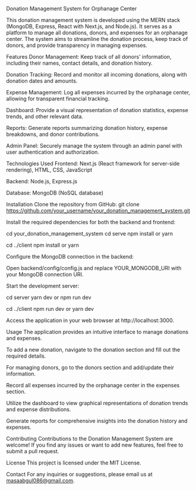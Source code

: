 Donation Management System for Orphanage Center

This donation management system is developed using the MERN stack (MongoDB, Express, React with Next.js, and Node.js). It serves as a platform to manage all donations, donors, and expenses for an orphanage center. The system aims to streamline the donation process, keep track of donors, and provide transparency in managing expenses.

Features
Donor Management: Keep track of all donors' information, including their names, contact details, and donation history.

Donation Tracking: Record and monitor all incoming donations, along with donation dates and amounts.

Expense Management: Log all expenses incurred by the orphanage center, allowing for transparent financial tracking.

Dashboard: Provide a visual representation of donation statistics, expense trends, and other relevant data.

Reports: Generate reports summarizing donation history, expense breakdowns, and donor contributions.

Admin Panel: Securely manage the system through an admin panel with user authentication and authorization.

Technologies Used
Frontend: Next.js (React framework for server-side rendering), HTML, CSS, JavaScript

Backend: Node.js, Express.js

Database: MongoDB (NoSQL database)


Installation
Clone the repository from GitHub:
git clone https://github.com/your_username/your_donation_management_system.git


Install the required dependencies for both the backend and frontend:

cd your_donation_management_system
cd serve
npm install or yarn

cd ../client
npm install or yarn

Configure the MongoDB connection in the backend:

Open backend/config/config.js and replace YOUR_MONGODB_URI with your MongoDB connection URI.

Start the development server:

cd server
yarn dev or npm run dev

cd ../client
npm run dev  or yarn dev

Access the application in your web browser at http://localhost:3000.

Usage
The application provides an intuitive interface to manage donations and expenses.

To add a new donation, navigate to the donation section and fill out the required details.

For managing donors, go to the donors section and add/update their information.

Record all expenses incurred by the orphanage center in the expenses section.

Utilize the dashboard to view graphical representations of donation trends and expense distributions.

Generate reports for comprehensive insights into the donation history and expenses.

Contributing
Contributions to the Donation Management System are welcome! If you find any issues or want to add new features, feel free to submit a pull request.

License
This project is licensed under the MIT License.

Contact
For any inquiries or suggestions, please email us at masaabgul086@gmail.com.
